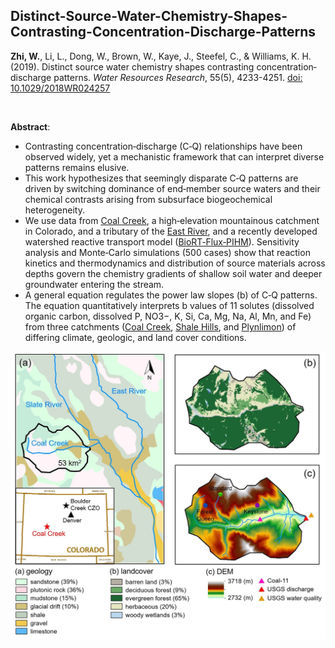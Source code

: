 ## Distinct-Source-Water-Chemistry-Shapes-Contrasting-Concentration-Discharge-Patterns

**Zhi, W.**, Li, L., Dong, W., Brown, W., Kaye, J., Steefel, C., & Williams, K. H. (2019). Distinct source water chemistry shapes contrasting concentration‐discharge patterns. *Water Resources Research*, 55(5), 4233-4251. [doi: 10.1029/2018WR024257](https://doi.org/10.1029/2018WR024257)

<br/>

**Abstract**:
- Contrasting concentration‐discharge (C‐Q) relationships have been observed widely, yet a mechanistic framework that can interpret diverse patterns remains elusive. 
- This work hypothesizes that seemingly disparate C‐Q patterns are driven by switching dominance of end‐member source waters and their chemical contrasts arising from subsurface biogeochemical heterogeneity. 
- We use data from [Coal Creek](https://www.coalcreek.org/), a high‐elevation mountainous catchment in Colorado, and a tributary of the [East River](https://watershed.lbl.gov/), and a recently developed watershed reactive transport model ([BioRT‐Flux‐PIHM](https://github.com/PSUmodeling/BioRT-Flux-PIHM)). Sensitivity analysis and Monte‐Carlo simulations (500 cases) show that reaction kinetics and thermodynamics and distribution of source materials across depths govern the chemistry gradients of shallow soil water and deeper groundwater entering the stream. 
- A general equation regulates the power law slopes (b) of C‐Q patterns. The equation quantitatively interprets b values of 11 solutes (dissolved organic carbon, dissolved P, NO3−, K, Si, Ca, Mg, Na, Al, Mn, and Fe) from three catchments ([Coal Creek](https://www.coalcreek.org/), [Shale Hills](https://czo-archive.criticalzone.org/shale-hills/), and [Plynlimon](https://www.ceh.ac.uk/our-science/monitoring-site/plynlimon-critical-zone-observatory)) of differing climate, geologic, and land cover conditions. 


<img src="/figures/figure1.jpg" alt="Study site: Coal Creek Watershed" width="700">
